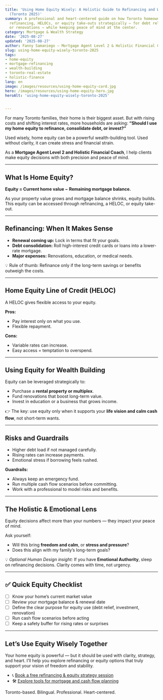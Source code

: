 ```yaml
---
title: 'Using Home Equity Wisely: A Holistic Guide to Refinancing and Wealth Building
  (Toronto 2025)'
summary: A professional and heart-centered guide on how Toronto homeowners can use
  refinancing, HELOCs, or equity take-outs strategically — for debt relief, investments,
  or renovations — while keeping peace of mind at the center.
category: Mortgage & Wealth Strategy
date: '2025-08-27'
updated: '2025-08-27'
author: Fanny Samaniego — Mortgage Agent Level 2 & Holistic Financial Coach
slug: using-home-equity-wisely-toronto-2025
tags:
- home-equity
- mortgage-refinancing
- wealth-building
- toronto-real-estate
- holistic-finance
lang: en
image: /images/resources/using-home-equity-card.jpg
hero: /images/resources/using-home-equity-hero.jpg
heroAlt: 'using-home-equity-wisely-toronto-2025'

  
---
```




For many Toronto families, their home is their biggest asset. But with rising costs and shifting interest rates, more households are asking: **“Should I use my home equity to refinance, consolidate debt, or invest?”**  

Used wisely, home equity can be a powerful wealth-building tool. Used without clarity, it can create stress and financial strain.  

As a **Mortgage Agent Level 2 and Holistic Financial Coach**, I help clients make equity decisions with both precision and peace of mind.  

---

## What Is Home Equity?

**Equity = Current home value − Remaining mortgage balance.**  

As your property value grows and mortgage balance shrinks, equity builds. This equity can be accessed through refinancing, a HELOC, or equity take-out.  

---

## Refinancing: When It Makes Sense

- **Renewal coming up:** Lock in terms that fit your goals.  
- **Debt consolidation:** Roll high-interest credit cards or loans into a lower-rate mortgage.  
- **Major expenses:** Renovations, education, or medical needs.  

💡 Rule of thumb: Refinance only if the long-term savings or benefits outweigh the costs.  

---

## Home Equity Line of Credit (HELOC)

A HELOC gives flexible access to your equity.  

**Pros:**  
- Pay interest only on what you use.  
- Flexible repayment.  

**Cons:**  
- Variable rates can increase.  
- Easy access = temptation to overspend.  

---

## Using Equity for Wealth Building

Equity can be leveraged strategically to:  
- Purchase a **rental property or multiplex**.  
- Fund renovations that boost long-term value.  
- Invest in education or a business that grows income.  

👉 The key: use equity only when it supports your **life vision and calm cash flow**, not short-term wants.  

---

## Risks and Guardrails

- Higher debt load if not managed carefully.  
- Rising rates can increase payments.  
- Emotional stress if borrowing feels rushed.  

**Guardrails:**  
- Always keep an emergency fund.  
- Run multiple cash flow scenarios before committing.  
- Work with a professional to model risks and benefits.  

---

## The Holistic & Emotional Lens

Equity decisions affect more than your numbers — they impact your peace of mind.  

Ask yourself:  
- Will this bring **freedom and calm**, or **stress and pressure**?  
- Does this align with my family’s long-term goals?  

💡 *Optional Human Design insight:* If you have **Emotional Authority**, sleep on refinancing decisions. Clarity comes with time, not urgency.  

---

## ✅ Quick Equity Checklist

- [ ] Know your home’s current market value  
- [ ] Review your mortgage balance & renewal date  
- [ ] Define the clear purpose for equity use (debt relief, investment, renovation)  
- [ ] Run cash flow scenarios before acting  
- [ ] Keep a safety buffer for rising rates or surprises  

---

## Let’s Use Equity Wisely Together

Your home equity is powerful — but it should be used with clarity, strategy, and heart. I’ll help you explore refinancing or equity options that truly support your vision of freedom and stability.  

- 📞 [Book a free refinancing & equity strategy session](/en/contact)  
- 🛠 [Explore tools for mortgage and cash flow planning](/en/tools)  

Toronto-based. Bilingual. Professional. Heart-centered.  
